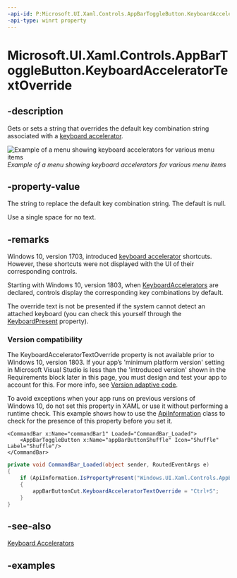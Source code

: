 ```yaml
---
-api-id: P:Microsoft.UI.Xaml.Controls.AppBarToggleButton.KeyboardAcceleratorTextOverride
-api-type: winrt property
---
```


<!-- Property syntax.
public string KeyboardAcceleratorTextOverride { get;  set; }
-->

# Microsoft.UI.Xaml.Controls.AppBarToggleButton.KeyboardAcceleratorTextOverride

## -description
Gets or sets a string that overrides the default key combination string associated with a [keyboard accelerator](../microsoft.ui.xaml/uielement_keyboardaccelerators.md).

![Example of a menu showing keyboard accelerators for various menu items](images/keyboard-accelerators.png)  
*Example of a menu showing keyboard accelerators for various menu items*

## -property-value
The string to replace the default key combination string. The default is null.

Use a single space for no text.

## -remarks
Windows 10, version 1703, introduced [keyboard accelerator](../microsoft.ui.xaml/uielement_keyboardaccelerators.md) shortcuts. However, these shortcuts were not displayed with the UI of their corresponding controls.

Starting with Windows 10, version 1803, when [KeyboardAccelerators](../microsoft.ui.xaml/uielement_keyboardaccelerators.md) are declared, controls display the corresponding key combinations by default.

The override text is not be presented if the system cannot detect an attached keyboard (you can check this yourself through the [KeyboardPresent](/uwp/api/windows.devices.input.keyboardcapabilities.keyboardpresent) property).

### Version compatibility

The KeyboardAcceleratorTextOverride property is not available prior to Windows 10, version 1803. If your app’s 'minimum platform version' setting in Microsoft Visual Studio is less than the 'introduced version' shown in the Requirements block later in this page, you must design and test your app to account for this. For more info, see [Version adaptive code](/windows/uwp/debug-test-perf/version-adaptive-code).

To avoid exceptions when your app runs on previous versions of Windows 10, do not set this property in XAML or use it without performing a runtime check. This example shows how to use the [ApiInformation](/uwp/api/windows.foundation.metadata.apiinformation) class to check for the presence of this property before you set it.

```xaml
<CommandBar x:Name="commandBar1" Loaded="CommandBar_Loaded">
    <AppBarToggleButton x:Name="appBarButtonShuffle" Icon="Shuffle" Label="Shuffle"/>
</CommandBar>
```

```csharp
private void CommandBar_Loaded(object sender, RoutedEventArgs e)
{
    if (ApiInformation.IsPropertyPresent("Windows.UI.Xaml.Controls.AppBarToggleButton", "KeyboardAcceleratorTextOverride"))
    {
        appBarButtonCut.KeyboardAcceleratorTextOverride = "Ctrl+S";
    }
}
```

## -see-also
[Keyboard Accelerators](/windows/uwp/design/input/keyboard-accelerators)

## -examples

